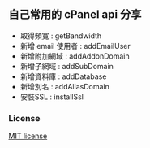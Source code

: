 ## 自己常用的 cPanel api 分享
* 取得頻寬 : getBandwidth
* 新增 email 使用者 : addEmailUser
* 新增附加網域 : addAddonDomain
* 新增子網域 : addSubDomain
* 新增資料庫 : addDatabase
* 新增別名 : addAliasDomain
* 安裝SSL : installSsl

### License
[MIT license](https://opensource.org/licenses/MIT)
